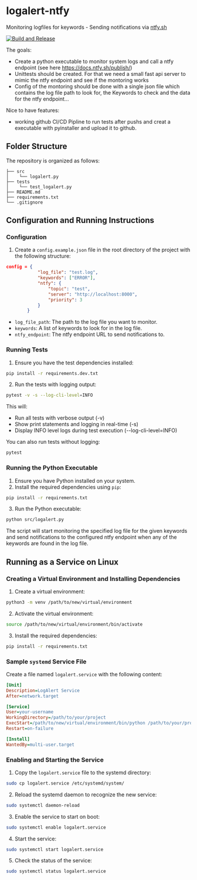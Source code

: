 # logalert-ntfy
Monitoring logfiles for keywords - Sending notifications via [ntfy.sh](ntfy.sh)

[![Build and Release](https://github.com/Mekcyed/logalert-ntfy/actions/workflows/build.yml/badge.svg)](https://github.com/Mekcyed/logalert-ntfy/actions/workflows/build.yml)

The goals:
- Create a python executable to monitor system logs and call a ntfy endpoint (see here https://docs.ntfy.sh/publish/)
- Unittests should be created. For that we need a small fast api server to mimic the ntfy endpoint and see if the montoring works
- Config of the montoring should be done with a single json file which contains the log file path to look for, the Keywords to check and the data for the ntfy endpoint...

Nice to have features:
- working github CI/CD Pipline to run tests after pushs and creat a executable with pyinstaller and upload it to github.

## Folder Structure

The repository is organized as follows:

```
├── src
│    └── logalert.py
├── tests
│    └── test_logalert.py
├── README.md
├── requirements.txt
└── .gitignore
```

## Configuration and Running Instructions

### Configuration

1. Create a `config.example.json` file in the root directory of the project with the following structure:

```json
config = {
            "log_file": "test.log",
            "keywords": ["ERROR"],
            "ntfy": {
                "topic": "test",
                "server": "http://localhost:8000",
                "priority": 3
            }
        }
```

- `log_file_path`: The path to the log file you want to monitor.
- `keywords`: A list of keywords to look for in the log file.
- `ntfy_endpoint`: The ntfy endpoint URL to send notifications to.

### Running Tests

1. Ensure you have the test dependencies installed:

```sh
pip install -r requirements.dev.txt
```

2. Run the tests with logging output:

```sh
pytest -v -s --log-cli-level=INFO
```

This will:
- Run all tests with verbose output (-v)
- Show print statements and logging in real-time (-s)
- Display INFO level logs during test execution (--log-cli-level=INFO)

You can also run tests without logging:

```sh
pytest
```

### Running the Python Executable

1. Ensure you have Python installed on your system.
2. Install the required dependencies using `pip`:

```sh
pip install -r requirements.txt
```

3. Run the Python executable:

```sh
python src/logalert.py
```

The script will start monitoring the specified log file for the given keywords and send notifications to the configured ntfy endpoint when any of the keywords are found in the log file.

## Running as a Service on Linux

### Creating a Virtual Environment and Installing Dependencies

1. Create a virtual environment:

```sh
python3 -m venv /path/to/new/virtual/environment
```

2. Activate the virtual environment:

```sh
source /path/to/new/virtual/environment/bin/activate
```

3. Install the required dependencies:

```sh
pip install -r requirements.txt
```

### Sample `systemd` Service File

Create a file named `logalert.service` with the following content:

```ini
[Unit]
Description=LogAlert Service
After=network.target

[Service]
User=your-username
WorkingDirectory=/path/to/your/project
ExecStart=/path/to/new/virtual/environment/bin/python /path/to/your/project/src/logalert.py
Restart=on-failure

[Install]
WantedBy=multi-user.target
```

### Enabling and Starting the Service

1. Copy the `logalert.service` file to the systemd directory:

```sh
sudo cp logalert.service /etc/systemd/system/
```

2. Reload the systemd daemon to recognize the new service:

```sh
sudo systemctl daemon-reload
```

3. Enable the service to start on boot:

```sh
sudo systemctl enable logalert.service
```

4. Start the service:

```sh
sudo systemctl start logalert.service
```

5. Check the status of the service:

```sh
sudo systemctl status logalert.service
```
